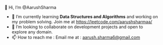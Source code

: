 👋 Hi, I’m @AarushSharma

- 🌱 I’m currently learning **Data Structures and Algorithms** and working on my problem solving. Join me at https://leetcode.com/aarushsharmaa/
- 💞️ I’m looking to collaborate on development projects and open to explore any domain.
- 📫 How to reach me : Email me at : aarush.sharma6@gmail.com 

<!---
AarushSharmaa/AarushSharmaa is a ✨ special ✨ repository because its `README.md` (this file) appears on your GitHub profile.
You can click the Preview link to take a look at your changes.
--->
